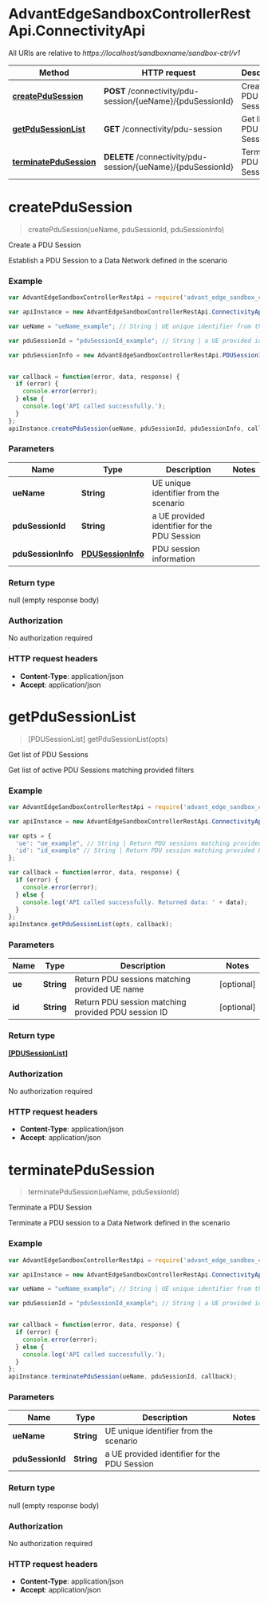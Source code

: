 # AdvantEdgeSandboxControllerRestApi.ConnectivityApi

All URIs are relative to *https://localhost/sandboxname/sandbox-ctrl/v1*

Method | HTTP request | Description
------------- | ------------- | -------------
[**createPduSession**](ConnectivityApi.md#createPduSession) | **POST** /connectivity/pdu-session/{ueName}/{pduSessionId} | Create a PDU Session
[**getPduSessionList**](ConnectivityApi.md#getPduSessionList) | **GET** /connectivity/pdu-session | Get list of PDU Sessions
[**terminatePduSession**](ConnectivityApi.md#terminatePduSession) | **DELETE** /connectivity/pdu-session/{ueName}/{pduSessionId} | Terminate a PDU Session


<a name="createPduSession"></a>
# **createPduSession**
> createPduSession(ueName, pduSessionId, pduSessionInfo)

Create a PDU Session

Establish a PDU Session to a Data Network defined in the scenario

### Example
```javascript
var AdvantEdgeSandboxControllerRestApi = require('advant_edge_sandbox_controller_rest_api');

var apiInstance = new AdvantEdgeSandboxControllerRestApi.ConnectivityApi();

var ueName = "ueName_example"; // String | UE unique identifier from the scenario

var pduSessionId = "pduSessionId_example"; // String | a UE provided identifier for the PDU Session

var pduSessionInfo = new AdvantEdgeSandboxControllerRestApi.PDUSessionInfo(); // PDUSessionInfo | PDU session information


var callback = function(error, data, response) {
  if (error) {
    console.error(error);
  } else {
    console.log('API called successfully.');
  }
};
apiInstance.createPduSession(ueName, pduSessionId, pduSessionInfo, callback);
```

### Parameters

Name | Type | Description  | Notes
------------- | ------------- | ------------- | -------------
 **ueName** | **String**| UE unique identifier from the scenario | 
 **pduSessionId** | **String**| a UE provided identifier for the PDU Session | 
 **pduSessionInfo** | [**PDUSessionInfo**](PDUSessionInfo.md)| PDU session information | 

### Return type

null (empty response body)

### Authorization

No authorization required

### HTTP request headers

 - **Content-Type**: application/json
 - **Accept**: application/json

<a name="getPduSessionList"></a>
# **getPduSessionList**
> [PDUSessionList] getPduSessionList(opts)

Get list of PDU Sessions

Get list of active PDU Sessions matching provided filters

### Example
```javascript
var AdvantEdgeSandboxControllerRestApi = require('advant_edge_sandbox_controller_rest_api');

var apiInstance = new AdvantEdgeSandboxControllerRestApi.ConnectivityApi();

var opts = { 
  'ue': "ue_example", // String | Return PDU sessions matching provided UE name
  'id': "id_example" // String | Return PDU session matching provided PDU session ID
};

var callback = function(error, data, response) {
  if (error) {
    console.error(error);
  } else {
    console.log('API called successfully. Returned data: ' + data);
  }
};
apiInstance.getPduSessionList(opts, callback);
```

### Parameters

Name | Type | Description  | Notes
------------- | ------------- | ------------- | -------------
 **ue** | **String**| Return PDU sessions matching provided UE name | [optional] 
 **id** | **String**| Return PDU session matching provided PDU session ID | [optional] 

### Return type

[**[PDUSessionList]**](PDUSessionList.md)

### Authorization

No authorization required

### HTTP request headers

 - **Content-Type**: application/json
 - **Accept**: application/json

<a name="terminatePduSession"></a>
# **terminatePduSession**
> terminatePduSession(ueName, pduSessionId)

Terminate a PDU Session

Terminate a PDU session to a Data Network defined in the scenario

### Example
```javascript
var AdvantEdgeSandboxControllerRestApi = require('advant_edge_sandbox_controller_rest_api');

var apiInstance = new AdvantEdgeSandboxControllerRestApi.ConnectivityApi();

var ueName = "ueName_example"; // String | UE unique identifier from the scenario

var pduSessionId = "pduSessionId_example"; // String | a UE provided identifier for the PDU Session


var callback = function(error, data, response) {
  if (error) {
    console.error(error);
  } else {
    console.log('API called successfully.');
  }
};
apiInstance.terminatePduSession(ueName, pduSessionId, callback);
```

### Parameters

Name | Type | Description  | Notes
------------- | ------------- | ------------- | -------------
 **ueName** | **String**| UE unique identifier from the scenario | 
 **pduSessionId** | **String**| a UE provided identifier for the PDU Session | 

### Return type

null (empty response body)

### Authorization

No authorization required

### HTTP request headers

 - **Content-Type**: application/json
 - **Accept**: application/json

